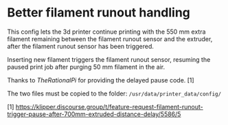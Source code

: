 # Better filament runout handling

This config lets the 3d printer continue printing with the 550 mm extra filament remaining between the filament runout sensor and the extruder, after the filament runout sensor has been triggered.

Inserting new filament triggers the filament runout sensor, resuming the paused print job after purging 50 mm filament in the air.

Thanks to _TheRationalPi_ for providing the delayed pause code. [1]

The two files must be copied to the folder: ``/usr/data/printer_data/config/``

[1] https://klipper.discourse.group/t/feature-request-filament-runout-trigger-pause-after-700mm-extruded-distance-delay/5586/5


